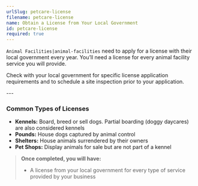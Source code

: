 ```yaml
---
urlSlug: petcare-license
filename: petcare-license
name: Obtain a License from Your Local Government
id: petcare-license
required: true
---
```

`Animal Facilities|animal-facilities` need to apply for a license with their local government every year. You’ll need a license for every animal facility service you will provide. 

Check with your local government for specific license application requirements and to schedule a site inspection prior to your application.   

-﻿--

### Common Types of Licenses

* **Kennels:** Board, breed or sell dogs. Partial boarding (doggy daycares) are also considered kennels   
* **Pounds:** House dogs captured by animal control  
* **Shelters:** House animals surrendered by their owners  
* **Pet Shops:** Display animals for sale but are not part of a kennel


>**Once completed, you will have:**  
>* A license from your local government for every type of service provided by your business